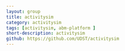 ```yaml
---
layout: group
title: activitysim
category: activitysim
tags: [activitysim, abm-platform ]
short-description: activitysim
github: https://github.com/UDST/activitysim
---
```

